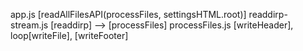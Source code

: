 app.js [readAllFilesAPI(processFiles, settingsHTML.root)]
readdirp-stream.js [readdirp] --> [processFiles]
processFiles.js [writeHeader], loop[writeFile], [writeFooter]